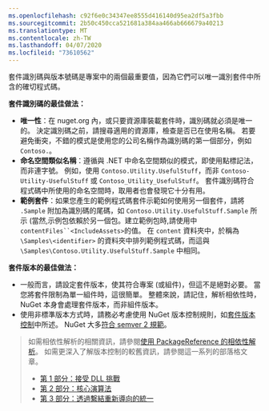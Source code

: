 ```yaml
---
ms.openlocfilehash: c92f6e0c34347ee8555d416140d95ea2df5a3fbb
ms.sourcegitcommit: 2b50c450cca521681a384aa466ab666679a40213
ms.translationtype: MT
ms.contentlocale: zh-TW
ms.lasthandoff: 04/07/2020
ms.locfileid: "73610562"
---
```

套件識別碼與版本號碼是專案中的兩個最重要值，因為它們可以唯一識別套件中所含的確切程式碼。

**套件識別碼的最佳做法：**

- **唯一性**：在 nuget.org 內，或只要資源庫裝載套件時，識別碼就必須是唯一的。 決定識別碼之前，請搜尋適用的資源庫，檢查是否已在使用名稱。 若要避免衝突，不錯的模式是使用您的公司名稱作為識別碼的第一個部分，例如 `Contoso.`。
- **命名空間類似名稱**：遵循與 .NET 中命名空間類似的模式，即使用點標記法，而非連字號。 例如，使用 `Contoso.Utility.UsefulStuff`，而非 `Contoso-Utility-UsefulStuff` 或 `Contoso_Utility_UsefulStuff`。 套件識別碼符合程式碼中所使用的命名空間時，取用者也會發現它十分有用。
- **範例套件**：如果您產生的範例程式碼套件示範如何使用另一個套件，請將 `.Sample` 附加為識別碼的尾碼，如 `Contoso.Utility.UsefulStuff.Sample` 所示  (當然,示例包依賴於另一個包。建立範例包時,請使用中`contentFiles``<IncludeAssets>`的值。 在 `content` 資料夾中，於稱為 `\Samples\<identifier>` 的資料夾中排列範例程式碼，而這與 `\Samples\Contoso.Utility.UsefulStuff.Sample` 中相同。

**套件版本的最佳做法：**

- 一般而言，請設定套件版本，使其符合專案 (或組件)，但這不是絕對必要。 當您將套件限制為單一組件時，這很簡單。 整體來說，請記住，解析相依性時，NuGet 本身會處理套件版本，而非組件版本。
- 使用非標準版本方式時，請務必考慮使用 NuGet 版本控制規則，如[套件版本控制](../../concepts/package-versioning.md)中所述。 NuGet 大多[符合 semver 2 規範](../../concepts/package-versioning.md#semantic-versioning-200)。

> 如需相依性解析的相關資訊，請參閱[使用 PackageReference 的相依性解析](../../concepts/dependency-resolution.md#dependency-resolution-with-packagereference)。 如需更深入了解版本控制的較舊資訊，請參閱這一系列的部落格文章。
>
> - [第 1 部分：接受 DLL 挑戰](https://blog.davidebbo.com/2011/01/nuget-versioning-part-1-taking-on-dll.html)
> - [第 2 部分：核心演算法](https://blog.davidebbo.com/2011/01/nuget-versioning-part-2-core-algorithm.html)
> - [第 3 部分：透過繫結重新導向的統一](https://blog.davidebbo.com/2011/01/nuget-versioning-part-3-unification-via.html)
